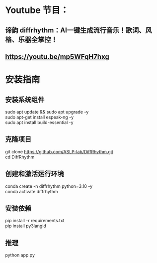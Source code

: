 # Youtube 节目：
## 谛韵 diffrhythm：AI一键生成流行音乐！歌词、风格、乐器全掌控！
## https://youtu.be/mp5WFqH7hxg

# 安装指南

## 安装系统组件
sudo apt update && sudo apt upgrade -y  
sudo apt-get install espeak-ng -y  
sudo apt install build-essential -y  

## 克隆项目
git clone https://github.com/ASLP-lab/DiffRhythm.git  
cd DiffRhythm  

## 创建和激活运行环境
conda create -n diffrhythm python=3.10 -y  
conda activate diffrhythm  

## 安装依赖
pip install -r requirements.txt  
pip install py3langid  


## 推理
python app.py  













